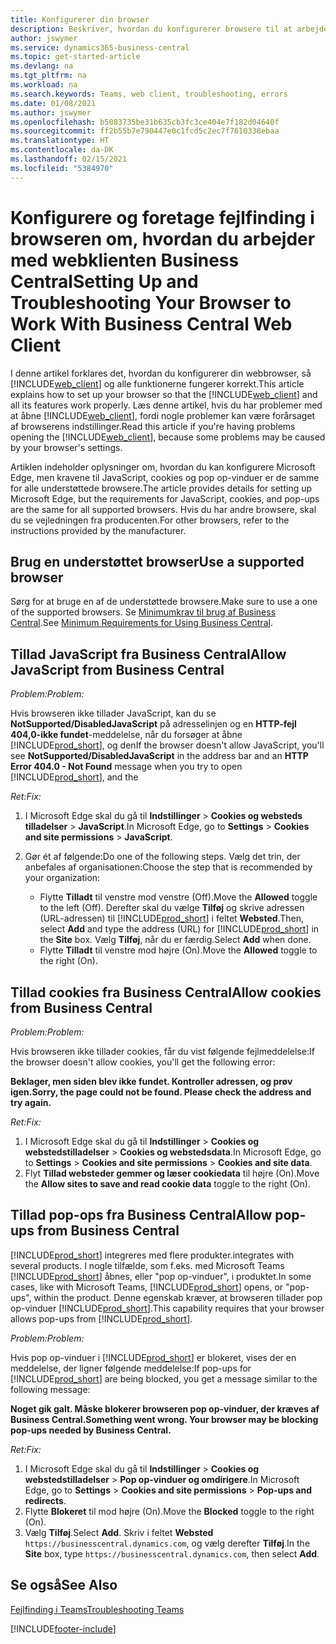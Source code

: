 ```yaml
---
title: Konfigurerer din browser
description: Beskriver, hvordan du konfigurerer browsere til at arbejde med Business Central og produkter, der er integreret med den.
author: jswymer
ms.service: dynamics365-business-central
ms.topic: get-started-article
ms.devlang: na
ms.tgt_pltfrm: na
ms.workload: na
ms.search.keywords: Teams, web client, troubleshooting, errors
ms.date: 01/08/2021
ms.author: jswymer
ms.openlocfilehash: b5083735be31b635cb3fc3ce404e7f182d04640f
ms.sourcegitcommit: ff2b55b7e790447e0c1fcd5c2ec7f7610338ebaa
ms.translationtype: HT
ms.contentlocale: da-DK
ms.lasthandoff: 02/15/2021
ms.locfileid: "5384970"
---
```

# <a name="setting-up-and-troubleshooting-your-browser-to-work-with-business-central-web-client"></a><span data-ttu-id="1f5d6-103">Konfigurere og foretage fejlfinding i browseren om, hvordan du arbejder med webklienten Business Central</span><span class="sxs-lookup"><span data-stu-id="1f5d6-103">Setting Up and Troubleshooting Your Browser to Work With Business Central Web Client</span></span>

<span data-ttu-id="1f5d6-104">I denne artikel forklares det, hvordan du konfigurerer din webbrowser, så [!INCLUDE[web_client](includes/web_client.md)] og alle funktionerne fungerer korrekt.</span><span class="sxs-lookup"><span data-stu-id="1f5d6-104">This article explains how to set up your browser so that the [!INCLUDE[web_client](includes/web_client.md)] and all its features work properly.</span></span> <span data-ttu-id="1f5d6-105">Læs denne artikel, hvis du har problemer med at åbne [!INCLUDE[web_client](includes/web_client.md)], fordi nogle problemer kan være forårsaget af browserens indstillinger.</span><span class="sxs-lookup"><span data-stu-id="1f5d6-105">Read this article if you're having problems opening the [!INCLUDE[web_client](includes/web_client.md)], because some problems may be caused by your browser's settings.</span></span>

<span data-ttu-id="1f5d6-106">Artiklen indeholder oplysninger om, hvordan du kan konfigurere Microsoft Edge, men kravene til JavaScript, cookies og pop op-vinduer er de samme for alle understøttede browsere.</span><span class="sxs-lookup"><span data-stu-id="1f5d6-106">The article provides details for setting up Microsoft Edge, but the requirements for JavaScript, cookies, and pop-ups are the same for all supported browsers.</span></span> <span data-ttu-id="1f5d6-107">Hvis du har andre browsere, skal du se vejledningen fra producenten.</span><span class="sxs-lookup"><span data-stu-id="1f5d6-107">For other browsers, refer to the instructions provided by the manufacturer.</span></span>  

## <a name="use-a-supported-browser"></a><span data-ttu-id="1f5d6-108">Brug en understøttet browser</span><span class="sxs-lookup"><span data-stu-id="1f5d6-108">Use a supported browser</span></span>

<span data-ttu-id="1f5d6-109">Sørg for at bruge en af de understøttede browsere.</span><span class="sxs-lookup"><span data-stu-id="1f5d6-109">Make sure to use a one of the supported browsers.</span></span> <span data-ttu-id="1f5d6-110">Se [Minimumkrav til brug af Business Central](product-requirements.md#recommended-browsers).</span><span class="sxs-lookup"><span data-stu-id="1f5d6-110">See [Minimum Requirements for Using Business Central](product-requirements.md#recommended-browsers).</span></span>  

## <a name="allow-javascript-from-business-central"></a><span data-ttu-id="1f5d6-111">Tillad JavaScript fra Business Central</span><span class="sxs-lookup"><span data-stu-id="1f5d6-111">Allow JavaScript from Business Central</span></span>

<span data-ttu-id="1f5d6-112">*Problem:*</span><span class="sxs-lookup"><span data-stu-id="1f5d6-112">*Problem:*</span></span>

<span data-ttu-id="1f5d6-113">Hvis browseren ikke tillader JavaScript, kan du se **NotSupported/DisabledJavaScript** på adresselinjen og en **HTTP-fejl 404,0-ikke fundet**-meddelelse, når du forsøger at åbne [!INCLUDE[prod_short](includes/prod_short.md)], og den</span><span class="sxs-lookup"><span data-stu-id="1f5d6-113">If the browser doesn't allow JavaScript, you'll see **NotSupported/DisabledJavaScript** in the address bar and an **HTTP Error 404.0 - Not Found** message when you try to open [!INCLUDE[prod_short](includes/prod_short.md)], and the</span></span> 

<!-- http://localhost:8080/NotSupported/DisabledJavaScript HTTP Error 404.0 - Not Found
The resource you are looking for has been removed, had its name changed, or is temporarily unavailable. -->

<span data-ttu-id="1f5d6-114">*Ret:*</span><span class="sxs-lookup"><span data-stu-id="1f5d6-114">*Fix:*</span></span>

1. <span data-ttu-id="1f5d6-115">I Microsoft Edge skal du gå til **Indstillinger** > **Cookies og websteds tilladelser** > **JavaScript**.</span><span class="sxs-lookup"><span data-stu-id="1f5d6-115">In Microsoft Edge, go to **Settings** > **Cookies and site permissions** > **JavaScript**.</span></span>
2. <span data-ttu-id="1f5d6-116">Gør ét af følgende:</span><span class="sxs-lookup"><span data-stu-id="1f5d6-116">Do one of the following steps.</span></span> <span data-ttu-id="1f5d6-117">Vælg det trin, der anbefales af organisationen:</span><span class="sxs-lookup"><span data-stu-id="1f5d6-117">Choose the step that is recommended by your organization:</span></span>

    - <span data-ttu-id="1f5d6-118">Flytte **Tilladt** til venstre mod venstre (Off).</span><span class="sxs-lookup"><span data-stu-id="1f5d6-118">Move the **Allowed** toggle to the left (Off).</span></span> <span data-ttu-id="1f5d6-119">Derefter skal du vælge **Tilføj** og skrive adressen (URL-adressen) til [!INCLUDE[prod_short](includes/prod_short.md)] i feltet **Websted**.</span><span class="sxs-lookup"><span data-stu-id="1f5d6-119">Then, select **Add** and type the address (URL) for [!INCLUDE[prod_short](includes/prod_short.md)] in the **Site** box.</span></span> <span data-ttu-id="1f5d6-120">Vælg **Tilføj**, når du er færdig.</span><span class="sxs-lookup"><span data-stu-id="1f5d6-120">Select **Add** when done.</span></span>
    - <span data-ttu-id="1f5d6-121">Flytte **Tilladt** til venstre mod højre (On).</span><span class="sxs-lookup"><span data-stu-id="1f5d6-121">Move the **Allowed** toggle to the right (On).</span></span>

## <a name="allow-cookies-from-business-central"></a><span data-ttu-id="1f5d6-122">Tillad cookies fra Business Central</span><span class="sxs-lookup"><span data-stu-id="1f5d6-122">Allow cookies from Business Central</span></span>

<span data-ttu-id="1f5d6-123">*Problem:*</span><span class="sxs-lookup"><span data-stu-id="1f5d6-123">*Problem:*</span></span>

<span data-ttu-id="1f5d6-124">Hvis browseren ikke tillader cookies, får du vist følgende fejlmeddelelse:</span><span class="sxs-lookup"><span data-stu-id="1f5d6-124">If the browser doesn't allow cookies, you'll get the following error:</span></span>

<span data-ttu-id="1f5d6-125">**Beklager, men siden blev ikke fundet. Kontroller adressen, og prøv igen.**</span><span class="sxs-lookup"><span data-stu-id="1f5d6-125">**Sorry, the page could not be found. Please check the address and try again.**</span></span> 

<span data-ttu-id="1f5d6-126">*Ret:*</span><span class="sxs-lookup"><span data-stu-id="1f5d6-126">*Fix:*</span></span>

1. <span data-ttu-id="1f5d6-127">I Microsoft Edge skal du gå til **Indstillinger** > **Cookies og webstedstilladelser** > **Cookies og webstedsdata**.</span><span class="sxs-lookup"><span data-stu-id="1f5d6-127">In Microsoft Edge, go to **Settings** > **Cookies and site permissions** > **Cookies and site data**.</span></span>
2. <span data-ttu-id="1f5d6-128">Flyt **Tillad websteder gemmer og læser cookiedata** til højre (On).</span><span class="sxs-lookup"><span data-stu-id="1f5d6-128">Move the **Allow sites to save and read cookie data** toggle to the right (On).</span></span>  

## <a name="allow-pop-ups-from-business-central"></a><a name="popup"></a><span data-ttu-id="1f5d6-129">Tillad pop-ops fra Business Central</span><span class="sxs-lookup"><span data-stu-id="1f5d6-129">Allow pop-ups from Business Central</span></span>

[!INCLUDE[prod_short](includes/prod_short.md)] <span data-ttu-id="1f5d6-130">integreres med flere produkter.</span><span class="sxs-lookup"><span data-stu-id="1f5d6-130">integrates with several products.</span></span> <span data-ttu-id="1f5d6-131">I nogle tilfælde, som f.eks. med Microsoft Teams [!INCLUDE[prod_short](includes/prod_short.md)] åbnes, eller "pop op-vinduer", i produktet.</span><span class="sxs-lookup"><span data-stu-id="1f5d6-131">In some cases, like with Microsoft Teams, [!INCLUDE[prod_short](includes/prod_short.md)] opens, or "pop-ups", within the product.</span></span> <span data-ttu-id="1f5d6-132">Denne egenskab kræver, at browseren tillader pop op-vinduer [!INCLUDE[prod_short](includes/prod_short.md)].</span><span class="sxs-lookup"><span data-stu-id="1f5d6-132">This capability requires that your browser allows pop-ups from [!INCLUDE[prod_short](includes/prod_short.md)].</span></span>

<span data-ttu-id="1f5d6-133">*Problem:*</span><span class="sxs-lookup"><span data-stu-id="1f5d6-133">*Problem:*</span></span>

<span data-ttu-id="1f5d6-134">Hvis pop op-vinduer i [!INCLUDE[prod_short](includes/prod_short.md)] er blokeret, vises der en meddelelse, der ligner følgende meddelelse:</span><span class="sxs-lookup"><span data-stu-id="1f5d6-134">If pop-ups for [!INCLUDE[prod_short](includes/prod_short.md)] are being blocked, you get a message similar to the following message:</span></span>

<span data-ttu-id="1f5d6-135">**Noget gik galt. Måske blokerer browseren pop op-vinduer, der kræves af Business Central.**</span><span class="sxs-lookup"><span data-stu-id="1f5d6-135">**Something went wrong. Your browser may be blocking pop-ups needed by Business Central.**</span></span>

<!--
Something went wrong
Your browser may be blocking pop-ups needed by Business Central.

Change your browser settings to allow pop-ups or allow this for trusted domains, then try again.
If these settings are managed for your organization, you should contact your administrator for assistance.

Try again
-->
<span data-ttu-id="1f5d6-136">*Ret:*</span><span class="sxs-lookup"><span data-stu-id="1f5d6-136">*Fix:*</span></span>

1. <span data-ttu-id="1f5d6-137">I Microsoft Edge skal du gå til **Indstillinger** > **Cookies og webstedstilladelser** > **Pop op-vinduer og omdirigere**.</span><span class="sxs-lookup"><span data-stu-id="1f5d6-137">In Microsoft Edge, go to **Settings** > **Cookies and site permissions** > **Pop-ups and redirects**.</span></span>
2. <span data-ttu-id="1f5d6-138">Flytte **Blokeret** til mod højre (On).</span><span class="sxs-lookup"><span data-stu-id="1f5d6-138">Move the **Blocked** toggle to the right (On).</span></span>
3. <span data-ttu-id="1f5d6-139">Vælg **Tilføj**.</span><span class="sxs-lookup"><span data-stu-id="1f5d6-139">Select **Add**.</span></span> <span data-ttu-id="1f5d6-140">Skriv i feltet **Websted** `https://businesscentral.dynamics.com`, og vælg derefter **Tilføj**.</span><span class="sxs-lookup"><span data-stu-id="1f5d6-140">In the **Site** box, type `https://businesscentral.dynamics.com`, then select **Add**.</span></span>

## <a name="see-also"></a><span data-ttu-id="1f5d6-141">Se også</span><span class="sxs-lookup"><span data-stu-id="1f5d6-141">See Also</span></span>

[<span data-ttu-id="1f5d6-142">Fejlfinding i Teams</span><span class="sxs-lookup"><span data-stu-id="1f5d6-142">Troubleshooting Teams</span></span>](admin-teams-troubleshooting.md)  

[!INCLUDE[footer-include](includes/footer-banner.md)]